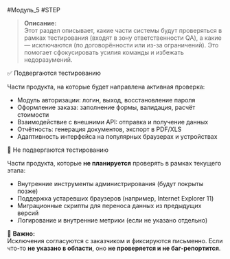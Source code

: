 #Модуль_5 #STEP
> **Описание:**  
> Этот раздел описывает, какие части системы будут проверяться в рамках тестирования (входят в зону ответственности QA), а какие — исключаются (по договорённости или из-за ограничений). Это помогает сфокусировать усилия команды и избежать недоразумений.

✅ Подвергаются тестированию

Части продукта, на которые будет направлена активная проверка:

- Модуль авторизации: логин, выход, восстановление пароля
- Оформление заказа: заполнение формы, валидация, расчёт стоимости
- Взаимодействие с внешними API: отправка и получение данных
- Отчётность: генерация документов, экспорт в PDF/XLS
- Адаптивность интерфейса на популярных браузерах и устройствах

🚫 Не подвергаются тестированию

Части продукта, которые **не планируется** проверять в рамках текущего этапа:

- Внутренние инструменты администрирования (будут покрыты позже)
- Поддержка устаревших браузеров (например, Internet Explorer 11)
- Миграционные скрипты для переноса данных из предыдущих версий
- Логирование и внутренние метрики (если не указано отдельно)

🔎 **Важно:**  
Исключения согласуются с заказчиком и фиксируются письменно. Если что-то **не указано в области**, оно **не проверяется и не баг-репортится**.